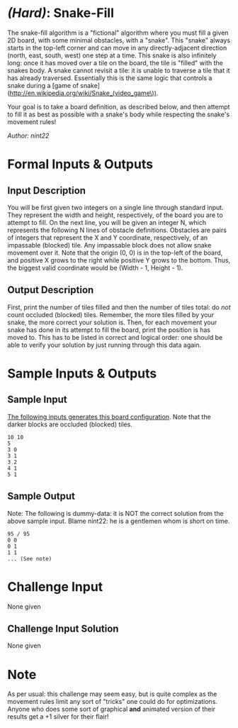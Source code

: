 
# [](#HardIcon) *(Hard)*: Snake-Fill
The snake-fill algorithm is a "fictional" algorithm where you must fill a given 2D board, with some minimal obstacles, with a "snake". This "snake" always starts in the top-left corner and can move in any directly-adjacent direction (north, east, south, west) one step at a time. This snake is also infinitely long: once it has moved over a tile on the board, the tile is "filled" with the snakes body. A snake cannot revisit a tile: it is unable to traverse a tile that it has already traversed. Essentially this is the same logic that controls a snake during a [game of snake](http://en.wikipedia.org/wiki/Snake_(video_game\)).

Your goal is to take a board definition, as described below, and then attempt to fill it as best as possible with a snake's body while respecting the snake's movement rules!

*Author: nint22*
# Formal Inputs & Outputs
## Input Description
You will be first given two integers on a single line through standard input. They represent the width and height, respectively, of the board you are to attempt to fill. On the next line, you will be given an integer N, which represents the following N lines of obstacle definitions. Obstacles are pairs of integers that represent the X and Y coordinate, respectively, of an impassable (blocked) tile. Any impassable block does not allow snake movement over it. Note that the origin (0, 0) is in the top-left of the board, and positive X grows to the right while positive Y grows to the bottom. Thus, the biggest valid coordinate would be (Width - 1, Height - 1).
## Output Description
First, print the number of tiles filled and then the number of tiles total: do *not* count occluded (blocked) tiles. Remember, the more tiles filled by your snake, the more correct your solution is. Then, for each movement your snake has done in its attempt to fill the board, print the position is has moved to. This has to be listed in correct and logical order: one should be able to verify your solution by just running through this data again.
# Sample Inputs & Outputs
## Sample Input
[The following inputs generates this board configuration](http://i.imgur.com/WclGAwX.png). Note that the darker blocks are occluded (blocked) tiles.

    10 10
    5
    3 0
    3 1
    3 2
    4 1
    5 1
## Sample Output
Note: The following is dummy-data: it is NOT the correct solution from the above sample input. Blame nint22: he is a gentlemen whom is short on time.

    95 / 95
    0 0
    0 1
    1 1
    ... (See note)
# Challenge Input
None given
## Challenge Input Solution
None given
# Note
As per usual: this challenge may seem easy, but is quite complex as the movement rules limit any sort of "tricks" one could do for optimizations. Anyone who does some sort of graphical **and** animated version of their results get a +1 silver for their flair!
				